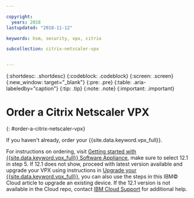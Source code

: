 ```yaml
---

copyright:
  years: 2018
lastupdated: "2018-11-12"

keywords: hsm, security, vpx, citrix

subcollection: citrix-netscaler-vpx


---
```


{:shortdesc: .shortdesc}
{:codeblock: .codeblock}
{:screen: .screen}
{:new_window: target="_blank"}
{:pre: .pre}
{:table: .aria-labeledby="caption"}
{:tip: .tip}
{:note: .note}
{:important: .important}

# Order a Citrix Netscaler VPX
{: #order-a-citrix-netscaler-vpx}

If you haven't already, order your {{site.data.keyword.vpx_full}}.

For instructions on ordering, visit [Getting started with {{site.data.keyword.vpx_full}} Software Appliance](/docs/infrastructure/citrix-netscaler-vpx?topic=citrix-netscaler-vpx-getting-started-with-citrix-netscaler-vpx-software-appliance), make sure to select 12.1 in step 5. If 12.1 does not show, proceed with latest version available and upgrade your VPX using instructions in
[Upgrade your {{site.data.keyword.vpx_full}}](/docs/infrastructure/citrix-netscaler-vpx?topic=citrix-netscaler-vpx-upgrading-your-citrix-netscaler-vpx), you can also use the steps in this IBM© Cloud article to upgrade an existing device. If the 12.1 version is not available in the Cloud repo, contact [IBM Cloud Support](/docs/get-support?topic=get-support-contacting-bluemix-support-dedicated-local) for additional help.
